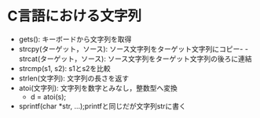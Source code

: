 # C言語における文字列


- gets(): キーボードから文字列を取得
- strcpy(ターゲット，ソース): ソース文字列をターゲット文字列にコピー- - strcat(ターゲット，ソース): ソース文字列をターゲット文字列の後ろに連結
- strcmp(s1, s2): s1とs2を比較
- strlen(文字列): 文字列の長さを返す
- atoi(文字列): 文字列を数字とみなし，整数型へ変換
  - d = atoi(s);
- sprintf(char *str, ...);printfと同じだが文字列strに書く
